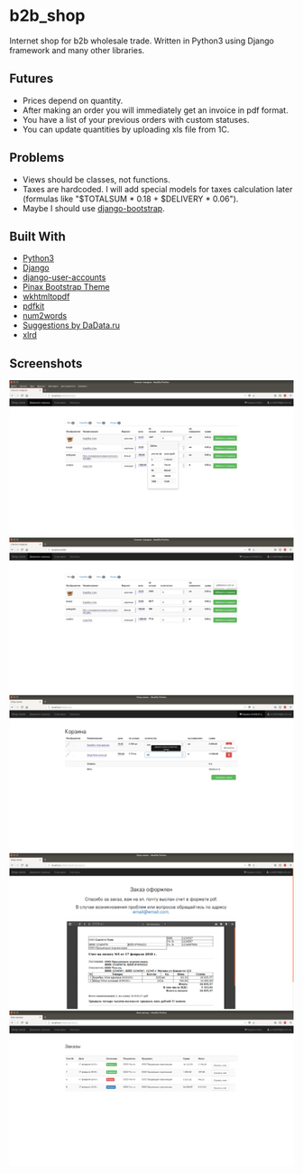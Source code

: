 # b2b_shop
Internet shop for b2b wholesale trade. Written in Python3 using Django framework and many other libraries.

## Futures
* Prices depend on quantity.
* After making an order you will immediately get an invoice in pdf format.
* You have a list of your previous orders with custom statuses.
* You can update quantities by uploading xls file from 1C.

## Problems
* Views should be classes, not functions.
* Taxes are hardcoded. I will add special models for taxes calculation later (formulas like "$TOTALSUM * 0.18 + $DELIVERY * 0.06").
* Maybe I should use [django-bootstrap](https://github.com/dyve/django-bootstrap3).

## Built With
* [Python3](https://www.python.org/)
* [Django](https://www.djangoproject.com/)
* [django-user-accounts](https://github.com/pinax/django-user-accounts)
* [Pinax Bootstrap Theme](https://github.com/pinax/pinax-theme-bootstrap)
* [wkhtmltopdf](https://wkhtmltopdf.org)
* [pdfkit](https://pypi.python.org/pypi/pdfkit)
* [num2words](https://pypi.python.org/pypi/num2words/)
* [Suggestions by DaData.ru](https://dadata.ru/suggestions/)
* [xlrd](https://github.com/python-excel/xlrd)

## Screenshots
![pricelist](screenshots/pricelist.png)
![addtocart](screenshots/addcart.png)
![cart](screenshots/cart.png)
![orderend](screenshots/orderend.png)
![orderlist](screenshots/orderlist.png)
